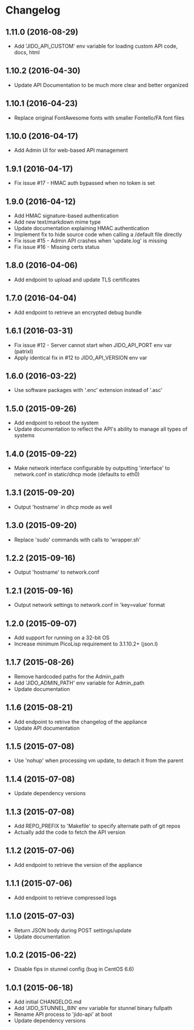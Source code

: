 # Changelog

## 1.11.0 (2016-08-29)

  * Add 'JIDO_API_CUSTOM' env variable for loading custom API code, docs, html

## 1.10.2 (2016-04-30)

  * Update API Documentation to be much more clear and better organized

## 1.10.1 (2016-04-23)

  * Replace original FontAwesome fonts with smaller Fontello/FA font files

## 1.10.0 (2016-04-17)

  * Add Admin UI for web-based API management

## 1.9.1 (2016-04-17)

  * Fix issue #17 - HMAC auth bypassed when no token is set

## 1.9.0 (2016-04-12)

  * Add HMAC signature-based authentication
  * Add new text/markdown mime type
  * Update documentation explaining HMAC authentication
  * Implement fix to hide source code when calling a /default file directly
  * Fix issue #15 - Admin API crashes when 'update.log' is missing
  * Fix issue #16 - Missing certs status

## 1.8.0 (2016-04-06)

  * Add endpoint to upload and update TLS certificates

## 1.7.0 (2016-04-04)

  * Add endpoint to retrieve an encrypted debug bundle

## 1.6.1 (2016-03-31)

  * Fix issue #12 - Server cannot start when JIDO_API_PORT env var (patrixl)
  * Apply identical fix in #12 to JIDO_API_VERSION env var

## 1.6.0 (2016-03-22)

  * Use software packages with '.enc' extension instead of '.asc'

## 1.5.0 (2015-09-26)

  * Add endpoint to reboot the system
  * Update documentation to reflect the API's ability to manage all types of systems

## 1.4.0 (2015-09-22)

  * Make network interface configurable by outputting 'interface' to network.conf in static/dhcp mode (defaults to eth0)

## 1.3.1 (2015-09-20)

  * Output 'hostname' in dhcp mode as well

## 1.3.0 (2015-09-20)

  * Replace 'sudo' commands with calls to 'wrapper.sh'

## 1.2.2 (2015-09-16)

  * Output 'hostname' to network.conf

## 1.2.1 (2015-09-16)

  * Output network settings to network.conf in 'key=value' format

## 1.2.0 (2015-09-07)

  * Add support for running on a 32-bit OS
  * Increase minimum PicoLisp requirement to 3.1.10.2+ (json.l)

## 1.1.7 (2015-08-26)

  * Remove hardcoded paths for the Admin_path
  * Add 'JIDO_ADMIN_PATH' env variable for Admin_path
  * Update documentation

## 1.1.6 (2015-08-21)

  * Add endpoint to retrive the changelog of the appliance
  * Update API documentation

## 1.1.5 (2015-07-08)

  * Use 'nohup' when processing vm update, to detach it from the parent

## 1.1.4 (2015-07-08)

  * Update dependency versions

## 1.1.3 (2015-07-08)

  * Add REPO_PREFIX to 'Makefile' to specify alternate path of git repos
  * Actually add the code to fetch the API version

## 1.1.2 (2015-07-06)

  * Add endpoint to retrieve the version of the appliance

## 1.1.1 (2015-07-06)

  * Add endpoint to retrieve compressed logs

## 1.1.0 (2015-07-03)

  * Return JSON body during POST settings/update
  * Update documentation

## 1.0.2 (2015-06-22)

  * Disable fips in stunnel config (bug in CentOS 6.6)

## 1.0.1 (2015-06-18)

  * Add initial CHANGELOG.md
  * Add 'JIDO_STUNNEL_BIN' env variable for stunnel binary fullpath
  * Rename API process to 'jido-api' at boot
  * Update dependency versions
